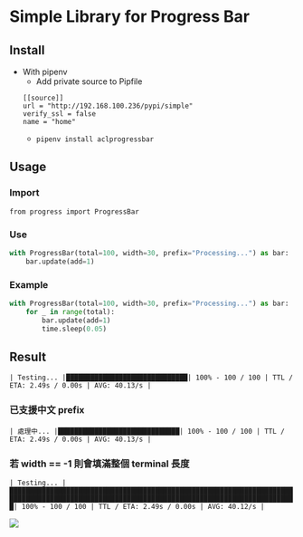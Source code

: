 # Simple Library for Progress Bar

## Install
- With pipenv
    - Add private source to Pipfile
    ```
    [[source]]
    url = "http://192.168.100.236/pypi/simple"
    verify_ssl = false
    name = "home"
    ```
    - `pipenv install aclprogressbar`

## Usage

### Import
`from progress import ProgressBar`

### Use

```python
with ProgressBar(total=100, width=30, prefix="Processing...") as bar:
    bar.update(add=1)
```

### Example

```python
with ProgressBar(total=100, width=30, prefix="Processing...") as bar:
    for _ in range(total):
        bar.update(add=1)
        time.sleep(0.05)
```

## Result

`| Testing... |██████████████████████████████| 100% - 100 / 100 | TTL / ETA: 2.49s / 0.00s | AVG: 40.13/s |`

### 已支援中文 prefix

`| 處理中... |██████████████████████████████| 100% - 100 / 100 | TTL / ETA: 2.49s / 0.00s | AVG: 40.13/s |`

### 若 width == -1 則會填滿整個 terminal 長度

`| Testing... |█████████████████████████████████████████████████████████████████████████████████████████████████████████████████████████████████████████████| 100% - 100 / 100 | TTL / ETA: 2.49s / 0.00s | AVG: 40.12/s |`

![](https://i.imgur.com/0NRVWob.png)